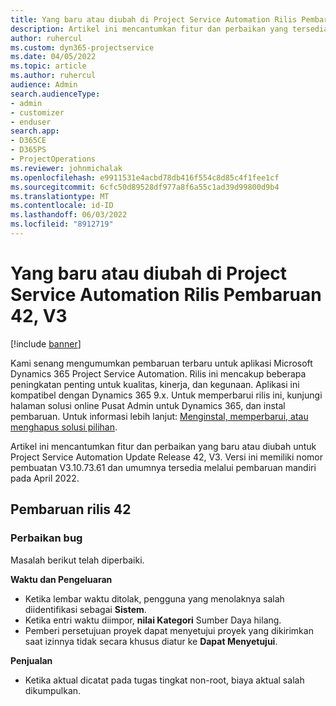 ```yaml
---
title: Yang baru atau diubah di Project Service Automation Rilis Pembaruan 42, V3
description: Artikel ini mencantumkan fitur dan perbaikan yang tersedia di Microsoft Dynamics 365 Project Service Automation Rilis Pembaruan 42, V3.
author: ruhercul
ms.custom: dyn365-projectservice
ms.date: 04/05/2022
ms.topic: article
ms.author: ruhercul
audience: Admin
search.audienceType:
- admin
- customizer
- enduser
search.app:
- D365CE
- D365PS
- ProjectOperations
ms.reviewer: johnmichalak
ms.openlocfilehash: e9911531e4acbd78db416f554c8d85c4f1fee1cf
ms.sourcegitcommit: 6cfc50d89528df977a8f6a55c1ad39d99800d9b4
ms.translationtype: MT
ms.contentlocale: id-ID
ms.lasthandoff: 06/03/2022
ms.locfileid: "8912719"
---
```

# <a name="whats-new-or-changed-in-project-service-automation-update-release-42-v3"></a>Yang baru atau diubah di Project Service Automation Rilis Pembaruan 42, V3

[!include [banner](../includes/psa-now-project-operations.md)]

Kami senang mengumumkan pembaruan terbaru untuk aplikasi Microsoft Dynamics 365 Project Service Automation. Rilis ini mencakup beberapa peningkatan penting untuk kualitas, kinerja, dan kegunaan. Aplikasi ini kompatibel dengan Dynamics 365 9.x. Untuk memperbarui rilis ini, kunjungi halaman solusi online Pusat Admin untuk Dynamics 365, dan instal pembaruan. Untuk informasi lebih lanjut: [Menginstal, memperbarui, atau menghapus solusi pilihan](/power-platform/admin/install-remove-preferred-solution).

Artikel ini mencantumkan fitur dan perbaikan yang baru atau diubah untuk Project Service Automation Update Release 42, V3. Versi ini memiliki nomor pembuatan V3.10.73.61 dan umumnya tersedia melalui pembaruan mandiri pada April 2022.

## <a name="update-release-42"></a>Pembaruan rilis 42

### <a name="bug-fixes"></a>Perbaikan bug

Masalah berikut telah diperbaiki.

**Waktu dan Pengeluaran**

- Ketika lembar waktu ditolak, pengguna yang menolaknya salah diidentifikasi sebagai **Sistem**.
- Ketika entri waktu diimpor, **nilai Kategori** Sumber Daya hilang.
- Pemberi persetujuan proyek dapat menyetujui proyek yang dikirimkan saat izinnya tidak secara khusus diatur ke **Dapat Menyetujui**.

**Penjualan**

- Ketika aktual dicatat pada tugas tingkat non-root, biaya aktual salah dikumpulkan.
